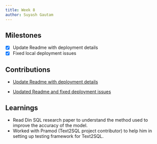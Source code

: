 ```yaml
---
title: Week 8
author: Suyash Gautam
---
```


## Milestones
- [x] Update Readme with deployment details
- [x] Fixed local deployment issues

## Contributions
- [Update Readme with deployment details](https://github.com/Sunbird-cQube/cQubeChat/issues/27)

- [Updated Readme and fixed deployment issues](https://github.com/Sunbird-cQube/cQubeChat/pull/28)

## Learnings
- Read Din SQL research paper to understand the method used to improve the accuracy of the model.
- Worked with Pramod (Text2SQL project contributor) to help him in setting up testing framework for Text2SQL.
